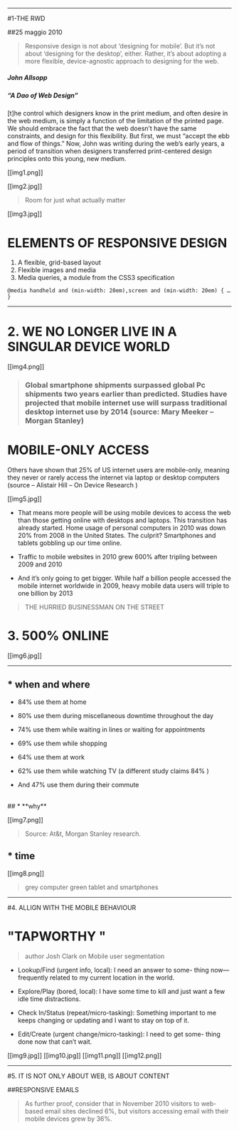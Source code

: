 ***

#1-THE RWD

##25 maggio 2010

> Responsive design is not about ‘designing for mobile’. But it’s not about ‘designing for the desktop’, either. Rather, it’s about adopting a more flexible, device-agnostic approach to designing for the web. 

##### John Allsopp 
##### “A Dao of Web Design”


[t]he control which designers know in the print medium, and often desire in the web medium, is simply a function of the limitation of the printed page. We should embrace the fact that the web doesn’t have the same constraints, and design for this flexibility. But first, we must “accept the ebb and flow of things.” Now, John was writing during the web’s early years, a period of transition when designers transferred print-centered design principles onto this young, new medium.

[[img1.png]]

[[img2.jpg]] 
> Room for just what actually matter

[[img3.jpg]] 

# ELEMENTS OF RESPONSIVE DESIGN

1. A flexible, grid-based layout
3. Flexible images and media
5. Media queries, a module from the CSS3 specification

`@media handheld and (min-width: 20em),screen and (min-width: 20em) { … }`

***

# 2. WE NO LONGER LIVE IN A SINGULAR DEVICE WORLD

[[img4.png]] 
> ### Global smartphone shipments surpassed global Pc shipments two years earlier than predicted. Studies have projected that mobile internet use will surpass traditional desktop internet use by 2014 (source: Mary Meeker – Morgan Stanley)

# MOBILE-ONLY ACCESS
Others have shown that 25% of US internet users are mobile-only, meaning they never or rarely access the internet via laptop or desktop computers (source – Alistair Hill – On Device Research )

[[img5.jpg]]

* That means more people will be using mobile devices to access the web than those getting online with desktops and laptops. This transition has already started. Home usage of personal computers in 2010 was down 20% from 2008 in the United States. The culprit? Smartphones and tablets gobbling up our time online. 

* Traffic to mobile websites in 2010 grew 600% after tripling between 2009 and 2010 

* And it’s only going to get bigger. While half a billion people accessed the mobile internet worldwide in 2009, heavy mobile data users will triple to one billion by 2013 

> THE HURRIED BUSINESSMAN ON THE STREET
# 3. 500% ONLINE

[[img6.jpg]]


***


## * **when and where**

* 84% use them at home

* 80% use them during miscellaneous downtime throughout the day 

* 74% use them while waiting in lines or waiting for appointments 

* 69% use them while shopping

* 64% use them at work 

* 62% use them while watching TV (a different study claims 84% ) 

* And 47% use them during their commute


</br>
## * **why**

[[img7.png]]
> Source: At&t, Morgan Stanley research.

## * **time**

[[img8.png]]
> grey computer 
> green tablet and smartphones

***

#4. ALLIGN WITH THE MOBILE BEHAVIOUR

# "TAPWORTHY "
> author Josh Clark 
> on Mobile user segmentation

* Lookup/Find (urgent info, local): I need an answer to some- thing now—frequently related to my current location in the world.

* Explore/Play (bored, local): I have some time to kill and just want a few idle time distractions.

* Check In/Status (repeat/micro-tasking): Something important to me keeps changing or updating and I want to stay on top of it. 

* Edit/Create (urgent change/micro-tasking): I need to get some- thing done now that can’t wait.

[[img9.jpg]]
[[img10.jpg]]
[[img11.png]]
[[img12.png]]

***

#5. IT IS NOT ONLY ABOUT WEB, IS ABOUT CONTENT

##RESPONSIVE EMAILS
> As further proof, consider that in November 2010 visitors to web-based email sites declined 6%, but visitors accessing email with their mobile devices grew by 36%. 




